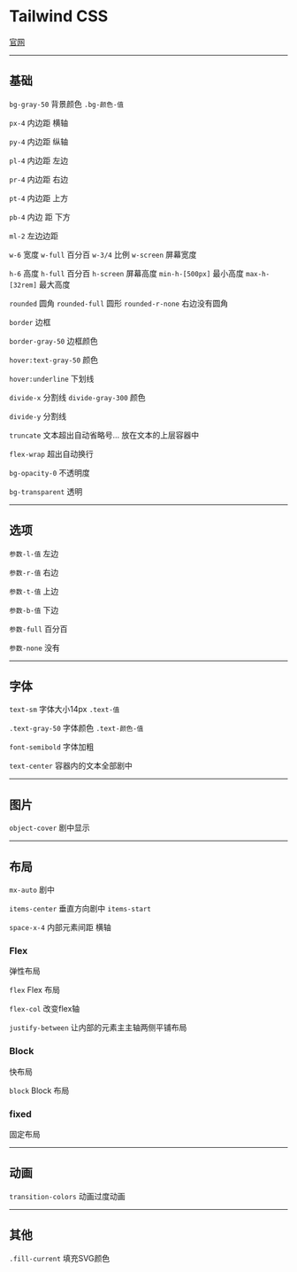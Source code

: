 # Tailwind CSS



[官网](https://tailwindcss.com)


---
## 基础

`bg-gray-50`  背景颜色  `.bg-颜色-值`

`px-4`  内边距  横轴

`py-4`  内边距  纵轴

`pl-4`  内边距  左边

`pr-4`  内边距  右边

`pt-4`  内边距  上方

`pb-4`  内边 距  下方

`ml-2`  左边边距

`w-6`  宽度  `w-full`  百分百  `w-3/4` 比例  `w-screen`  屏幕宽度

`h-6`  高度  `h-full` 百分百  `h-screen`  屏幕高度 `min-h-[500px]` 最小高度  `max-h-[32rem]`  最大高度


`rounded`  圆角  `rounded-full`  圆形  `rounded-r-none`  右边没有圆角

`border`  边框

`border-gray-50`  边框颜色

`hover:text-gray-50`  颜色

`hover:underline`  下划线

`divide-x`  分割线  `divide-gray-300`  颜色

`divide-y`  分割线

`truncate`  文本超出自动省略号... 放在文本的上层容器中

`flex-wrap`  超出自动换行

`bg-opacity-0`      不透明度

`bg-transparent`  透明

---
## 选项

`参数-l-值`  左边

`参数-r-值`  右边    

`参数-t-值`  上边

`参数-b-值`  下边    

`参数-full`  百分百

`参数-none`  没有

---
## 字体

`text-sm`  字体大小14px  `.text-值`

`.text-gray-50`  字体颜色  `.text-颜色-值`

`font-semibold`  字体加粗

`text-center`  容器内的文本全部剧中

---
## 图片

`object-cover`  剧中显示

---
## 布局

`mx-auto`  剧中

`items-center`  垂直方向剧中  `items-start`

`space-x-4`  内部元素间距 横轴


### Flex

弹性布局

`flex`  Flex 布局

`flex-col`  改变flex轴

`justify-between`  让内部的元素主主轴两侧平铺布局


### Block

快布局

`block` Block 布局

### fixed

固定布局

---
## 动画

`transition-colors`  动画过度动画

---
## 其他

`.fill-current`  填充SVG颜色


